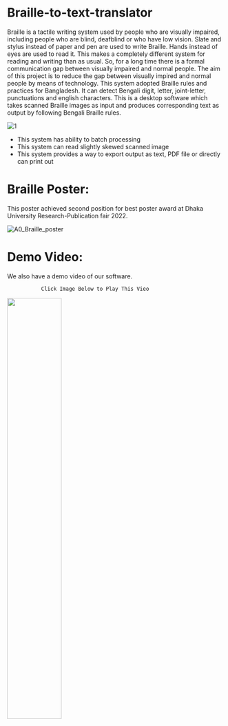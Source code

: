 # Braille-to-text-translator
Braille is a tactile writing system used by people who are visually impaired, including people who are blind, deafblind or who have low vision. Slate and stylus instead of paper and pen are used to write Braille. Hands instead of eyes are used to read it. This makes a completely different system for reading and writing than as usual. So, for a long time there is a formal communication gap between visually impaired and normal people.
The aim of this project is to reduce the gap between visually impired and normal people by means of technology. This system adopted Braille rules and practices for Bangladesh. It can detect Bengali digit, letter, joint-letter, punctuations and english characters.
This is a desktop software which takes scanned Braille images as input and produces corresponding text as output by following Bengali Braille rules.

![1](https://user-images.githubusercontent.com/43715453/198814567-815ba4a2-67fe-44a9-ae7a-b844f11784d9.png)

- This system has ability to batch processing
- This system can read slightly skewed scanned image
- This system provides a way to export output as text, PDF file or directly can print out

# Braille Poster:
This poster achieved second position for best poster award at Dhaka University Research-Publication fair 2022.

![A0_Braille_poster](https://user-images.githubusercontent.com/43715453/198814698-f6bdd679-628c-4e98-810d-c4adc5caf9be.png)

# Demo Video:
We also have a demo video of our software. 

               Click Image Below to Play This Vieo

[<img src="https://user-images.githubusercontent.com/43715453/198815272-9aea11d4-ec55-43d1-9114-1399bbc86812.png" width="50%">](https://drive.google.com/file/d/1fAiJcnFrVC96ojH4mpfDXFuZ5f5lA82w/view?usp=sharing)

